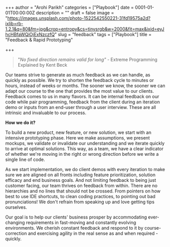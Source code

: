 +++
author = "Arohi Parikh"
categories = ["Playbook"]
date = 0001-01-01T00:00:00Z
description = ""
draft = false
image = "https://images.unsplash.com/photo-1522542550221-31fd19575a2d?ixlib=rb-1.2.1&q=80&fm=jpg&crop=entropy&cs=tinysrgb&w=2000&fit=max&ixid=eyJhcHBfaWQiOjExNzczfQ"
slug = "feedback"
tags = ["Playbook"]
title = "Feedback & Rapid Prototyping"

+++


> "_No fixed direction remains valid for long"_ _-_ Extreme Programming Explained by Kent Beck

Our teams strive to generate as much feedback as we can handle, as quickly as possible. We try to shorten the feedback cycle to minutes or hours, instead of weeks or months. The sooner we know, the sooner we can adapt our course to the one that provides the most value to our clients. Feedback comes to us in many flavors. It can be internal feedback on our code while pair programming, feedback from the client during an iteration demo or inputs from an end-user through a user interview. These are all intrinsic and invaluable to our process.

**How we do it?** 

To build a new product, new feature, or new solution, we start with an intensive prototyping phase. Here we make assumptions, we present mockups, we validate or invalidate our understanding and we iterate quickly to arrive at optimal solutions. This way, as a team, we have a clear indicator of whether we're moving in the right or wrong direction before we write a single line of code.

As we start implementation, we do client demos with every iteration to make sure we are aligned on all fronts including feature prioritization, solution efficacy and end business goals. And not limiting feedback to being just customer facing, our team thrives on feedback from within. There are no hierarchies and no lines that should not be crossed. From pointers on how best to use IDE shortcuts, to clean coding practices, to pointing out bad pronunciations! We don't refrain from speaking up and love getting tips ourselves.

Our goal is to help our clients' business prosper by accommodating ever-changing requirements in fast-moving and constantly evolving environments. We cherish constant feedback and respond to it by course-correction and exercising agility in the real sense as and when required - quickly.

